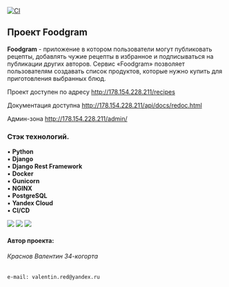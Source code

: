 [![CI](https://github.com/KrasnovValentin/foodgram-project-react/actions/workflows/main.yml/badge.svg)](https://github.com/KrasnovValentin/foodgram-project-react/actions/workflows/main.yml)


## Проект Foodgram

**Foodgram** - приложение в котором пользователи могут публиковать рецепты, добавлять чужие рецепты в избранное и подписываться на публикации других авторов. Сервис «Foodgram» позволяет пользователям создавать список продуктов, которые нужно купить для приготовления выбранных блюд.

Проект доступен по адресу http://178.154.228.211/recipes

Документация доступна http://178.154.228.211/api/docs/redoc.html

Админ-зона http://178.154.228.211/admin/  

  
### Стэк технологий.
▪ **Python**<br>
▪ **Django**<br>
▪ **Django Rest Framework**<br>
▪ **Docker**<br>
▪ **Gunicorn**<br>
▪ **NGINX**<br>
▪ **PostgreSQL**<br>
▪ **Yandex Cloud**<br>
▪ **CI/CD**<br>
  
![](https://img.shields.io/badge/Python-3.7.0-blue?style=flat&logo=python&logoColor=white)
![](https://img.shields.io/badge/Django-3.2.15-orange?style=flat&logo=django&logoColor=white)
![](https://img.shields.io/badge/PostgreSQL-13.0-blue?style=flat&logo=postgresql&logoColor=white)


#### Автор проекта:

###### Краснов Валентин 34-когорта
```
e-mail: valentin.red@yandex.ru
```